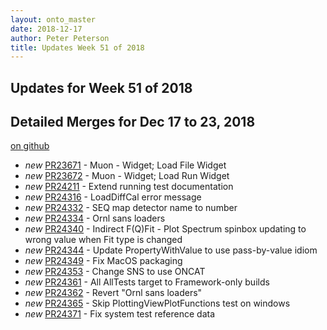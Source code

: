 ```yaml
---
layout: onto_master
date: 2018-12-17
author: Peter Peterson
title: Updates Week 51 of 2018
---
```

Updates for Week 51 of 2018
---------------------------

Detailed Merges for Dec 17 to 23, 2018
--------------------------------------
[on github](https://github.com/mantidproject/mantid/pulls?q=is%3Apr+merged%3A2018-12-18..2018-12-23)

* *new* [PR23671](https://github.com/mantidproject/mantid/pull/23671) - Muon - Widget; Load File Widget
* *new* [PR23672](https://github.com/mantidproject/mantid/pull/23672) - Muon - Widget; Load Run Widget
* *new* [PR24211](https://github.com/mantidproject/mantid/pull/24211) - Extend running test documentation
* *new* [PR24316](https://github.com/mantidproject/mantid/pull/24316) - LoadDiffCal error message
* *new* [PR24332](https://github.com/mantidproject/mantid/pull/24332) - SEQ map detector name to number
* *new* [PR24334](https://github.com/mantidproject/mantid/pull/24334) - Ornl sans loaders
* *new* [PR24340](https://github.com/mantidproject/mantid/pull/24340) - Indirect F(Q)Fit - Plot Spectrum spinbox updating to wrong value when Fit type is changed
* *new* [PR24344](https://github.com/mantidproject/mantid/pull/24344) - Update PropertyWithValue to use pass-by-value idiom
* *new* [PR24349](https://github.com/mantidproject/mantid/pull/24349) - Fix MacOS packaging
* *new* [PR24353](https://github.com/mantidproject/mantid/pull/24353) - Change SNS to use ONCAT
* *new* [PR24361](https://github.com/mantidproject/mantid/pull/24361) - All AllTests target to Framework-only builds
* *new* [PR24362](https://github.com/mantidproject/mantid/pull/24362) - Revert "Ornl sans loaders"
* *new* [PR24365](https://github.com/mantidproject/mantid/pull/24365) - Skip PlottingViewPlotFunctions test on windows
* *new* [PR24371](https://github.com/mantidproject/mantid/pull/24371) - Fix system test reference data
